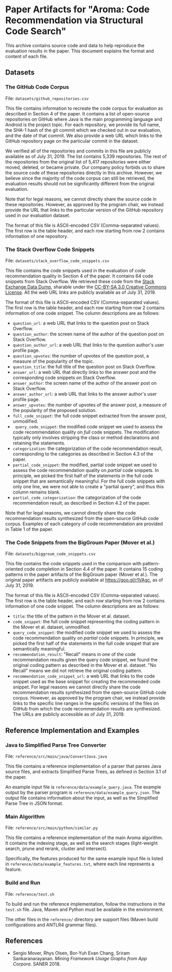 # Paper Artifacts for "Aroma: Code Recommendation via Structural Code Search"

This archive contains source code and data to help reproduce the evaluation results in the paper. This document explains the format and content of each file.

## Datasets

### The GitHub Code Corpus

File: `datasets/github_repositories.csv`

This file contains information to recreate the code corpus for evaluation as described in Section 4 of the paper. It contains a list of open-source repositories on GitHub where Java is the main programming language and Android is the project topic. For each repository, we provide its full name, the SHA-1 hash of the git commit which we checked out in our evaluation, and the date of that commit. We also provide a web URL which links to the GitHub repository page on the particular commit in the dataset.

We verified all of the repositories and commits in this file are publicly available as of July 31, 2019. The list contains 5,339 repositories. The rest of the repositories from the original list of 5,417 repositories were either moved, deleted, or became private. Our company policy forbids us to share the source code of these repositories directly in this archive. However, we believe since the majority of the code corpus can still be retrieved, the evaluation results should not be significantly different from the original evaluation.

Note that for legal reasons, we cannot directly share the source code in these repositories. However, as approved by the program chair, we instead provide the URL that links to the particular version of the GitHub repository used in our evaluation dataset.

The format of this file is ASCII-encoded CSV (Comma-separated values). The first row is the table header, and each row starting from row 2 contains information of one repository.

### The Stack Overflow Code Snippets

File: `datasets/stack_overflow_code_snippets.csv`

This file contains the code snippets used in the evaluation of code recommendation quality in Section 4 of the paper. It contains 64 code snippets from Stack Overflow. We retrieved these code from the [Stack Exchange Data Dump](https://archive.org/details/stackexchange), sharable under the [CC-BY-SA 3.0 Creative Commons License](https://creativecommons.org/licenses/by-sa/3.0/). All the web URL links are publicly available as of July 31, 2019.

The format of this file is ASCII-encoded CSV (Comma-separated values). The first row is the table header, and each row starting from row 2 contains information of one code snippet. The column descriptions are as follows:

- `question_url`: a web URL that links to the question post on Stack Overflow.
- `question_author`: the screen name of the author of the question post on Stack Overflow.
- `question_author_url`: a web URL that links to the question author's user profile page.
- `question_upvotes`: the number of upvotes of the question post, a measure of the popularity of the topic.
- `question_title`: the full title of the question post on Stack Overflow.
- `answer_url`: a web URL that directly links to the answer post and the corresponding code snippets on Stack Overflow.
- `answer_author`:  the screen name of the author of the answer post on Stack Overflow.
- `answer_author_url`: a web URL that links to the answer author's user profile page.
- `answer_upvotes`: the number of upvotes of the answer post, a measure of the popularity of the proposed solution.
- `full_code_snippet`: the full code snippet extracted from the answer post, unmodified.
- ` query_code_snippet`: the modified code snippet we used to assess the code recommendation quality on *full* code snippets. The modification typically only involves stripping the class or method declarations and retaining the statements.
- `categorization`: the categorization of the code recommendation result, corresponding to the categories as described in Section 4.3 of the paper.
- `partial_code_snippet`: the modified, partial code snippet we used to assess the code recommendation quality on *partial* code snippets. In principle, we picked the first half of the statements in the full code snippet that are semantically meaningful. For the full code snippets with only one line, we were not able to create a "partial query", and thus this column remains blank.
- `partial_code_categorization`: the categorization of the code recommendation result, as described in Section 4.2 of the paper.

Note that for legal reasons, we cannot directly share the code recommendation results synthesized from the open-source GitHub code corpus. Examples of each category of code recommendation are provided in Table 1 of the paper.

### The Code Snippets from the BigGroum Paper (Mover et al.)

File: `datasets/biggroum_code_snippets.csv`

This file contains the code snippets used in the comparison with pattern-oriented code completion in Section 4.4 of the paper. It contains 15 coding patterns in the paper artifacts of the BigGroum paper (Mover et al.). The original paper artifacts are publicly available at https://goo.gl/r1VAgc, as of July 31, 2019.

The format of this file is ASCII-encoded CSV (Comma-separated values). The first row is the table header, and each row starting from row 2 contains information of one code snippet. The column descriptions are as follows:

- `title`: the title of the pattern in the Mover et al. dataset.
- `code_snippet`: the full code snippet representing the coding pattern in the Mover et al. dataset, unmodified.
- `query_code_snippet`: the modified code snippet we used to assess the code recommendation quality on *partial* code snippets. In principle, we picked the first half of the statements in the full code snippet that are semantically meaningful.
- `recommendation_result`: "Recall" means in one of the code recommendation results given the query code snippet, we found the original coding pattern as described in the Mover et al. dataset. "No Recall" means we did not retrieve the original coding pattern.
- `recommendation_code_snippet_url`: a web URL that links to the code snippet used as the base snippet for creating the recommended code snippet. For legal reasons we cannot directly share the code recommendation results synthesized from the open-source GitHub code corpus. However, as approved by the program chair, we instead provide links to the specific line ranges in the specific versions of the files on GitHub from which the code recommendation results are synthesized. The URLs are publicly accessible as of July 31, 2019.



## Reference Implementation and Examples

### Java to Simplified Parse Tree Converter

File: `reference/src/main/java/ConvertJava.java`

This file contains a reference implementation of a parser that parses Java source files, and extracts Simplified Parse Trees, as defined in Section 3.1 of the paper.

An example input file is `reference/data/example_query.java`. The example output by the parser program is `reference/data/example_query.json`. The output file contains information about the input, as well as the Simplified Parse Tree in JSON format.

### Main Algorithm

File: `reference/src/main/python/similar.py`

This file contains a reference implementation of the main Aroma algorithm. It contains the indexing stage, as well as the search stages (light-weight search, prune and rerank, cluster and intersect).

Specifically, the features produced for the same example input file is listed in `reference/data/example_features.txt`, where each line represents a feature.

### Build and Run

File: `reference/test.sh`

To build and run the reference implementation, follow the instructions in the `test.sh` file. Java, Maven and Python must be available in the environment.

The other files in the `reference/` directory are support files (Maven build configurations and ANTLR4 grammar files).

## References

- Sergio Mover, Rhys Olsen, Bor-Yuh Evan Chang, Sriram Sankaranarayanan. _Mining Framework Usage Graphs from App Corpora_. SANER 2018.
